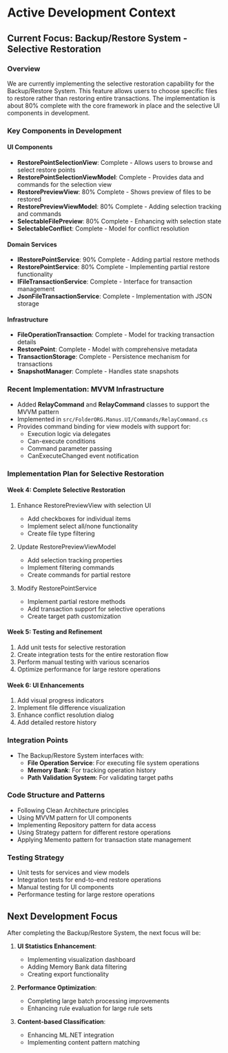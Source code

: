 # Active Development Context

## Current Focus: Backup/Restore System - Selective Restoration

### Overview
We are currently implementing the selective restoration capability for the Backup/Restore System. This feature allows users to choose specific files to restore rather than restoring entire transactions. The implementation is about 80% complete with the core framework in place and the selective UI components in development.

### Key Components in Development

#### UI Components
- **RestorePointSelectionView**: Complete - Allows users to browse and select restore points
- **RestorePointSelectionViewModel**: Complete - Provides data and commands for the selection view
- **RestorePreviewView**: 80% Complete - Shows preview of files to be restored
- **RestorePreviewViewModel**: 80% Complete - Adding selection tracking and commands
- **SelectableFilePreview**: 80% Complete - Enhancing with selection state
- **SelectableConflict**: Complete - Model for conflict resolution

#### Domain Services
- **IRestorePointService**: 90% Complete - Adding partial restore methods
- **RestorePointService**: 80% Complete - Implementing partial restore functionality
- **IFileTransactionService**: Complete - Interface for transaction management
- **JsonFileTransactionService**: Complete - Implementation with JSON storage

#### Infrastructure
- **FileOperationTransaction**: Complete - Model for tracking transaction details
- **RestorePoint**: Complete - Model with comprehensive metadata
- **TransactionStorage**: Complete - Persistence mechanism for transactions
- **SnapshotManager**: Complete - Handles state snapshots

### Recent Implementation: MVVM Infrastructure
- Added **RelayCommand** and **RelayCommand<T>** classes to support the MVVM pattern
- Implemented in `src/FolderORG.Manus.UI/Commands/RelayCommand.cs`
- Provides command binding for view models with support for:
  - Execution logic via delegates
  - Can-execute conditions
  - Command parameter passing
  - CanExecuteChanged event notification

### Implementation Plan for Selective Restoration

#### Week 4: Complete Selective Restoration
1. Enhance RestorePreviewView with selection UI
   - Add checkboxes for individual items
   - Implement select all/none functionality
   - Create file type filtering
   
2. Update RestorePreviewViewModel
   - Add selection tracking properties
   - Implement filtering commands
   - Create commands for partial restore
   
3. Modify RestorePointService
   - Implement partial restore methods
   - Add transaction support for selective operations
   - Create target path customization

#### Week 5: Testing and Refinement
1. Add unit tests for selective restoration
2. Create integration tests for the entire restoration flow
3. Perform manual testing with various scenarios
4. Optimize performance for large restore operations

#### Week 6: UI Enhancements
1. Add visual progress indicators
2. Implement file difference visualization
3. Enhance conflict resolution dialog
4. Add detailed restore history

### Integration Points
- The Backup/Restore System interfaces with:
  - **File Operation Service**: For executing file system operations
  - **Memory Bank**: For tracking operation history
  - **Path Validation System**: For validating target paths

### Code Structure and Patterns
- Following Clean Architecture principles
- Using MVVM pattern for UI components
- Implementing Repository pattern for data access
- Using Strategy pattern for different restore operations
- Applying Memento pattern for transaction state management

### Testing Strategy
- Unit tests for services and view models
- Integration tests for end-to-end restore operations
- Manual testing for UI components
- Performance testing for large restore operations

## Next Development Focus
After completing the Backup/Restore System, the next focus will be:

1. **UI Statistics Enhancement**:
   - Implementing visualization dashboard
   - Adding Memory Bank data filtering
   - Creating export functionality

2. **Performance Optimization**:
   - Completing large batch processing improvements
   - Enhancing rule evaluation for large rule sets

3. **Content-based Classification**:
   - Enhancing ML.NET integration
   - Implementing content pattern matching 